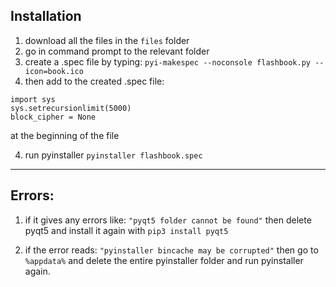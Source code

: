 ## Installation

1. download all the files in the `files` folder
1. go in command prompt to the relevant folder
1. create a .spec file by typing: `pyi-makespec --noconsole flashbook.py --icon=book.ico`
1. then add to the created .spec file:
```
import sys
sys.setrecursionlimit(5000)
block_cipher = None
```
at the beginning of the file

4. run pyinstaller `pyinstaller flashbook.spec` 

--------------------------------
## Errors: 

1. if it gives any errors like: `"pyqt5 folder cannot be found"` then delete pyqt5 and install it again with `pip3 install pyqt5`

1. if the error reads: `"pyinstaller bincache may be corrupted"` then go to `%appdata%` and delete the entire pyinstaller folder and run pyinstaller again.
